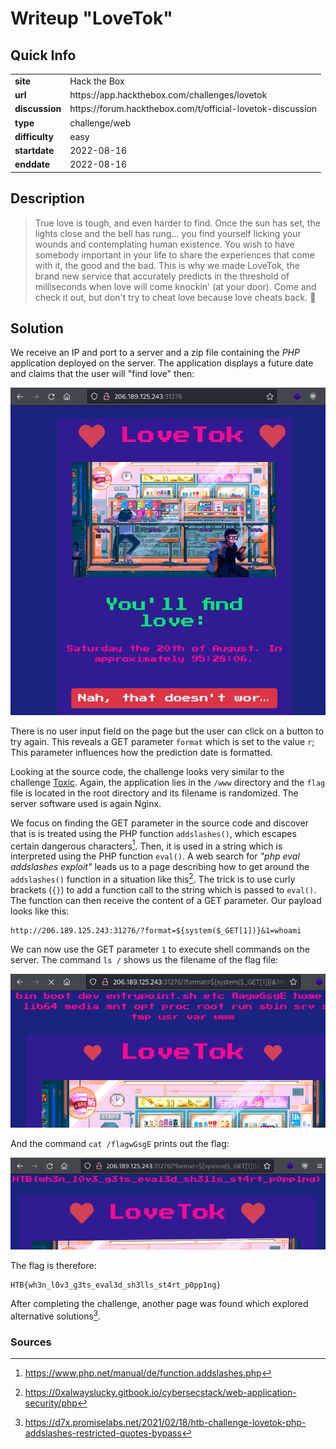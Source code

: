 # Writeup "LoveTok"

## Quick Info

<table>
   <tr><td><b> site       </b></td><td> Hack the Box                                               </td></tr>
   <tr><td><b> url        </b></td><td> https://app.hackthebox.com/challenges/lovetok              </td></tr>
   <tr><td><b> discussion </b></td><td> https://forum.hackthebox.com/t/official-lovetok-discussion </td></tr>
   <tr><td><b> type       </b></td><td> challenge/web                                              </td></tr>
   <tr><td><b> difficulty </b></td><td> easy                                                       </td></tr>
   <tr><td><b> startdate  </b></td><td> 2022-08-16                                                 </td></tr>
   <tr><td><b> enddate    </b></td><td> 2022-08-16                                                 </td></tr>
</table>

## Description

> True love is tough, and even harder to find. Once the sun has set, the lights close and the bell has rung... you find yourself licking your wounds and contemplating human existence. You wish to have somebody important in your life to share the experiences that come with it, the good and the bad. This is why we made LoveTok, the brand new service that accurately predicts in the threshold of milliseconds when love will come knockin' (at your door). Come and check it out, but don't try to cheat love because love cheats back. 💛

## Solution

We receive an IP and port to a server and a zip file containing the _PHP_ application deployed on the server. The application displays a future date and claims that the user will "find love" then:

<p align="center">
   <img src="includes/lovetok-01.png" />
</p>

There is no user input field on the page but the user can click on a button to try again. This reveals a GET parameter `format` which is set to the value `r`; This parameter influences how the prediction date is formatted.

Looking at the source code, the challenge looks very similar to the challenge [Toxic](toxic.md). Again, the application lies in the `/www` directory and the `flag` file is located in the root directory and its filename is randomized. The server software used is again Nginx.

We focus on finding the GET parameter in the source code and discover that is is treated using the PHP function `addslashes()`, which escapes certain dangerous characters[^1]. Then, it is used in a string which is interpreted using the PHP function `eval()`. A web search for _"php eval addslashes exploit"_ leads us to a page describing how to get around the `addslashes()` function in a situation like this[^2]. The trick is to use curly brackets (`{}`) to add a function call to the string which is passed to `eval()`. The function can then receive the content of a GET parameter. Our payload looks like this:

```
http://206.189.125.243:31276/?format=${system($_GET[1])}&1=whoami
```

We can now use the GET parameter `1` to execute shell commands on the server. The command `ls /` shows us the filename of the flag file:

<p align="center">
   <img src="includes/lovetok-02.png" />
</p>

And the command `cat /flagwGsgE` prints out the flag:

<p align="center">
   <img src="includes/lovetok-03.png" />
</p>

The flag is therefore:

```
HTB{wh3n_l0v3_g3ts_eval3d_sh3lls_st4rt_p0pp1ng}
```

After completing the challenge, another page was found which explored alternative solutions[^3].

### Sources

[^1]: https://www.php.net/manual/de/function.addslashes.php
[^2]: https://0xalwayslucky.gitbook.io/cybersecstack/web-application-security/php
[^3]: https://d7x.promiselabs.net/2021/02/18/htb-challenge-lovetok-php-addslashes-restricted-quotes-bypass
